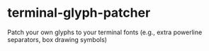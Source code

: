 # terminal-glyph-patcher
Patch your own glyphs to your terminal fonts (e.g., extra powerline separators, box drawing symbols)
